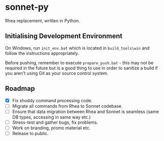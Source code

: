 # sonnet-py
Rhea replacement, written in Python.

## Initialising Development Environment
On Windows, run ``init_env.bat`` which is located in ``build_tools\win`` and follow the instructions appropriately.

Before pushing, remember to execute ``prepare_push.bat`` - this may not be required in the future but is a good thing to use in order to sanitize a build if you aren't using Git as your source control system.

## Roadmap

- [x] Fix shoddy command processing code.
- [ ] Migrate all commands from Rhea to Sonnet codebase.
- [ ] Ensure that data migration between Rhea and Sonnet is seamless (same DB types, accessing in same way etc.)
- [ ] Stress-test and gather bugs, fix problems.
- [ ] Work on branding, promo material etc.
- [ ] Release to public.
